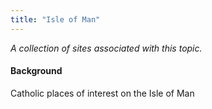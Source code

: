 ```yaml
---
title: "Isle of Man"
---
```



*A collection of sites associated with this topic.*

#### Background

Catholic places of interest on the Isle of Man


